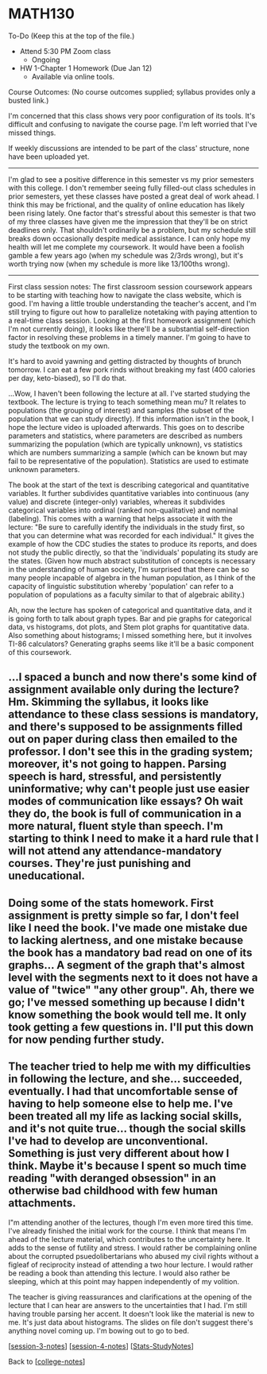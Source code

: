 # MATH130

To-Do (Keep this at the top of the file.)
 - Attend 5:30 PM Zoom class
   - Ongoing
 - HW 1-Chapter 1 Homework (Due Jan 12)
   - Available via online tools.

Course Outcomes:
(No course outcomes supplied; syllabus provides only a busted link.)

I'm concerned that this class shows very poor configuration of its tools.  It's difficult and confusing to navigate the course page.  I'm left worried that I've missed things.

If weekly discussions are intended to be part of the class' structure, none have been uploaded yet.

---
I'm glad to see a positive difference in this semester vs my prior semesters with this college.  I don't remember seeing fully filled-out class schedules in prior semesters, yet these classes have posted a great deal of work ahead.  I think this may be frictional, and the quality of online education has likely been rising lately.
One factor that's stressful about this semester is that two of my three classes have given me the impression that they'll be on strict deadlines only.  That shouldn't ordinarily be a problem, but my schedule still breaks down occasionally despite medical assistance.  I can only hope my health will let me complete my coursework.  It would have been a foolish gamble a few years ago (when my schedule was 2/3rds wrong), but it's worth trying now (when my schedule is more like 13/100ths wrong).

---
First class session notes:
The first classroom session coursework appears to be starting with teaching how to navigate the class website, which is good.  I'm having a little trouble understanding the teacher's accent, and I'm still trying to figure out how to parallelize notetaking with paying attention to a real-time class session.  Looking at the first homework assignment (which I'm not currently doing), it looks like there'll be a substantial self-direction factor in resolving these problems in a timely manner.  I'm going to have to study the textbook on my own.

It's hard to avoid yawning and getting distracted by thoughts of brunch tomorrow.  I can eat a few pork rinds without breaking my fast (400 calories per day, keto-biased), so I'll do that.

...Wow, I haven't been following the lecture at all.  I've started studying the textbook.  The lecture is trying to teach something mean mu?  It relates to populations (the grouping of interest) and samples (the subset of the population that we can study directly).  If this information isn't in the book, I hope the lecture video is uploaded afterwards.  This goes on to describe parameters and statistics, where parameters are described as numbers summarizing the population (which are typically unknown), vs statistics which are numbers summarizing a sample (which can be known but may fail to be representative of the population).  Statistics are used to estimate unknown parameters.  

The book at the start of the text is describing categorical and quantitative variables.  It further subdivides quantitative variables into continuous (any value) and discrete (integer-only) variables, whereas it subdivides categorical variables into ordinal (ranked non-qualitative) and nominal (labeling).  This comes with a warning that helps associate it with the lecture: "Be sure to carefully identify the individuals in the study first, so that you can determine what was recorded for each individual."  It gives the example of how the CDC studies the states to produce its reports, and does not study the public directly, so that the 'individuals' populating its study are the states.  (Given how much abstract substitution of concepts is necessary in the understanding of human society, I'm surprised that there can be so many people incapable of algebra in the human population, as I think of the capacity of linguistic substitution whereby 'population' can refer to a population of populations as a faculty similar to that of algebraic ability.)

Ah, now the lecture has spoken of categorical and quantitative data, and it is going forth to talk about graph types.  Bar and pie graphs for categorical data, vs histograms, dot plots, and Stem plot graphs for quantitative data.  Also something about histograms; I missed something here, but it involves TI-86 calculators?  Generating graphs seems like it'll be a basic component of this coursework.

...I spaced a bunch and now there's some kind of assignment available only during the lecture?  Hm.  Skimming the syllabus, it looks like attendance to these class sessions is mandatory, and there's supposed to be assignments filled out on paper during class then emailed to the professor.  I don't see this in the grading system; moreover, it's not going to happen.  Parsing speech is hard, stressful, and persistently uninformative; why can't people just use easier modes of communication like essays?  Oh wait they do, the book is full of communication in a more natural, fluent style than speech.  I'm starting to think I need to make it a hard rule that I will not attend any attendance-mandatory courses.  They're just punishing and uneducational.
---

Doing some of the stats homework.  First assignment is pretty simple so far, I don't feel like I need the book.  I've made one mistake due to lacking alertness, and one mistake because the book has a mandatory bad read on one of its graphs...  A segment of the graph that's almost level with the segments next to it does not have a value of "twice" "any other group".  Ah, there we go; I've messed something up because I didn't know something the book would tell me.  It only took getting a few questions in.  I'll put this down for now pending further study.
---

The teacher tried to help me with my difficulties in following the lecture, and she... succeeded, eventually.  I had that uncomfortable sense of having to help someone else to help me.  I've been treated all my life as lacking social skills, and it's not quite true... though the social skills I've had to develop are unconventional.  Something is just very different about how I think.  Maybe it's because I spent so much time reading "with deranged obsession" in an otherwise bad childhood with few human attachments.
---

I"m attending another of the lectures, though I'm even more tired this time.  I've already finished the initial work for the course.  I think that means I'm ahead of the lecture material, which contributes to the uncertainty here.  It adds to the sense of futility and stress.  I would rather be complaining online about the corrupted psuedolibertarians who abused my civil rights without a figleaf of reciprocity instead of attending a two hour lecture.  I would rather be reading a book than attending this lecture.  I would also rather be sleeping, which at this point may happen independently of my volition.

The teacher is giving reassurances and clarifications at the opening of the lecture that I can hear are answers to the uncertainties that I had.  I'm still having trouble parsing her accent.  It doesn't look like the material is new to me.  It's just data about histograms.  The slides on file don't suggest there's anything novel coming up.  I'm bowing out to go to bed.

[[session-3-notes]]
[[session-4-notes]]
[[Stats-StudyNotes]]

Back to [[college-notes]]

[//begin]: # "Autogenerated link references for markdown compatibility"
[session-3-notes]: session-3-notes "Session 3 Notes"
[session-4-notes]: session-4-notes "Session 4 Notes"
[Stats-StudyNotes]: stats-studynotes "Stats StudyNotes"
[college-notes]: college-notes "college notes"
[//end]: # "Autogenerated link references"